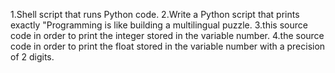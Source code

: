 1.Shell script that runs Python code.
2.Write a Python script that prints exactly "Programming is like building a multilingual puzzle.
3.this source code in order to print the integer stored in the variable number.
4.the source code in order to print the float stored in the variable number with a precision of 2 digits.
